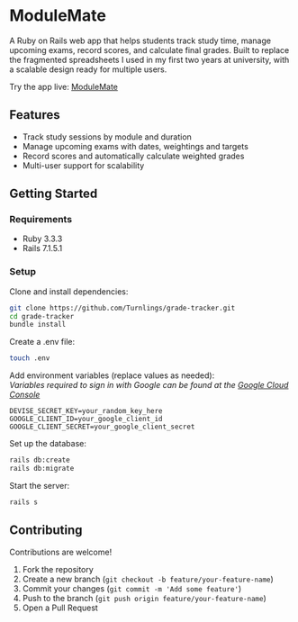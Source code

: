 # ModuleMate

A Ruby on Rails web app that helps students track study time, manage upcoming exams, record scores, and calculate final grades. Built to replace the fragmented spreadsheets I used in my first two years at university, with a scalable design ready for multiple users.  

Try the app live: [ModuleMate](https://modulemate.app)

## Features

- Track study sessions by module and duration
- Manage upcoming exams with dates, weightings and targets
- Record scores and automatically calculate weighted grades
- Multi-user support for scalability

## Getting Started

### Requirements

- Ruby 3.3.3
- Rails 7.1.5.1

### Setup

Clone and install dependencies:
```bash
git clone https://github.com/Turnlings/grade-tracker.git
cd grade-tracker
bundle install
```

Create a .env file:
```bash
touch .env
```

Add environment variables (replace values as needed):  
*Variables required to sign in with Google can be found at the [Google Cloud Console](https://console.cloud.google.com/)*
```env
DEVISE_SECRET_KEY=your_random_key_here
GOOGLE_CLIENT_ID=your_google_client_id
GOOGLE_CLIENT_SECRET=your_google_client_secret
```

Set up the database:
```bash
rails db:create
rails db:migrate
```

Start the server:
```bash
rails s
```

## Contributing  
Contributions are welcome!  
1. Fork the repository  
2. Create a new branch (`git checkout -b feature/your-feature-name`)  
3. Commit your changes (`git commit -m 'Add some feature'`)  
4. Push to the branch (`git push origin feature/your-feature-name`)  
5. Open a Pull Request  